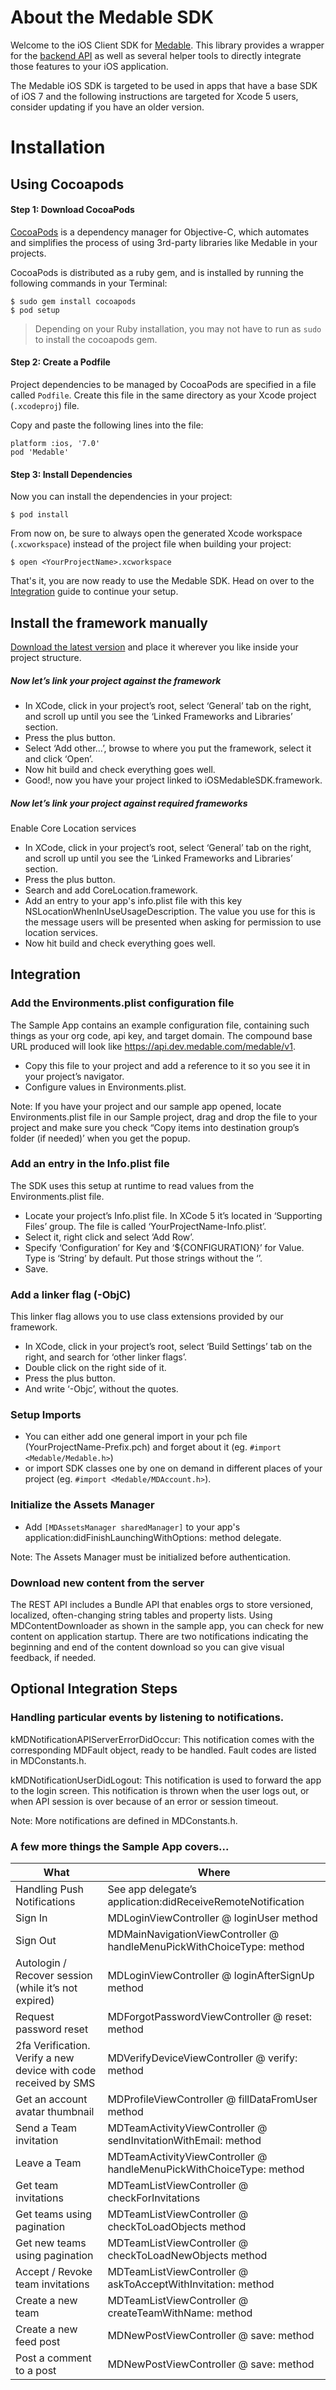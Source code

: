 About the Medable SDK
======

Welcome to the iOS Client SDK for [Medable](https://www.medable.com). This library provides a wrapper for the [backend API](https://dev.medable.com/) as well as several helper tools to directly integrate those features to your iOS application.

The Medable iOS SDK is targeted to be used in apps that have a base SDK of iOS 7 and the following instructions are targeted for Xcode 5 users, consider updating if you have an older version.

Installation
======

Using Cocoapods
------

#### Step 1: Download CocoaPods

[CocoaPods](http://cocoapods.org) is a dependency manager for Objective-C, which automates and simplifies the process of using 3rd-party libraries like Medable in your projects.

CocoaPods is distributed as a ruby gem, and is installed by running the following commands in your Terminal:

    $ sudo gem install cocoapods
    $ pod setup

> Depending on your Ruby installation, you may not have to run as `sudo` to install the cocoapods gem.

#### Step 2: Create a Podfile

Project dependencies to be managed by CocoaPods are specified in a file called `Podfile`. Create this file in the same directory as your Xcode project (`.xcodeproj`) file.

Copy and paste the following lines into the file:  
    
    platform :ios, '7.0'
    pod 'Medable'

#### Step 3: Install Dependencies

Now you can install the dependencies in your project:

    $ pod install

From now on, be sure to always open the generated Xcode workspace (`.xcworkspace`) instead of the project file when building your project:

    $ open <YourProjectName>.xcworkspace

That's it, you are now ready to use the Medable SDK. Head on over to the [Integration](#integration) guide to continue your setup.

Install the framework manually
------

[Download the latest version](https://www.medable.com/downloads/ios/sdk/latest) and place it wherever you like inside your project structure.

##### Now let’s link your project against the framework

+ In XCode, click in your project’s root, select ‘General’ tab on the right, and scroll up until you see the ‘Linked Frameworks and Libraries’ section.
+ Press the plus button.
+ Select ‘Add other…’, browse to where you put the framework, select it and click ‘Open’.
+ Now hit build and check everything goes well. 
+ Good!, now you have your project linked to iOSMedableSDK.framework.

##### Now let’s link your project against required frameworks

Enable Core Location services

+ In XCode, click in your project’s root, select ‘General’ tab on the right, and scroll up until you see the ‘Linked Frameworks and Libraries’ section.
+ Press the plus button.
+ Search and add CoreLocation.framework.
+ Add an entry to your app's info.plist file with this key NSLocationWhenInUseUsageDescription. The value you use for this is the message users will be presented when asking for permission to use location services.
+ Now hit build and check everything goes well.

Integration
------

### Add the Environments.plist configuration file

The Sample App contains an example configuration file, containing such things as your org code, api key, and target domain. The compound base URL produced will look like https://api.dev.medable.com/medable/v1.

+ Copy this file to your project and add a reference to it so you see it in your project’s navigator.
+ Configure values in Environments.plist.

Note: If you have your project and our sample app opened, locate Environments.plist file in our Sample project, drag and drop the file to your project and make sure you check “Copy items into destination group’s folder (if needed)’ when you get the popup.


### Add an entry in the Info.plist file

The SDK uses this setup at runtime to read values from the Environments.plist file.
+ Locate your project’s Info.plist file. In XCode 5 it’s located in ‘Supporting Files’ group. The file is called ‘YourProjectName-Info.plist’.
+ Select it, right click and select ‘Add Row’.
+ Specify ‘Configuration’ for Key and ‘${CONFIGURATION}’ for Value. Type is ‘String’ by default. Put those strings without the ‘’.
+ Save.


### Add a linker flag (-ObjC)

This linker flag allows you to use class extensions provided by our framework.

+ In XCode, click in your project’s root, select ‘Build Settings’ tab on the right, and search for ‘other linker flags’.
+ Double click on the right side of it.
+ Press the plus button.
+ And write ‘-Objc’, without the quotes.

### Setup Imports

+ You can either add one general import in your pch file (YourProjectName-Prefix.pch) and forget about it (eg. `#import <Medable/Medable.h>`)
+ or import SDK classes one by one on demand in different places of your project (eg. `#import <Medable/MDAccount.h>`).

### Initialize the Assets Manager

+ Add `[MDAssetsManager sharedManager]` to your app's application:didFinishLaunchingWithOptions: method delegate.

Note: The Assets Manager must be initialized before authentication.

### Download new content from the server

The REST API includes a Bundle API that enables orgs to store versioned, localized, often-changing string tables and property lists. Using MDContentDownloader as shown in the sample app, you can check for new content on application startup. There are two notifications indicating the beginning and end of the content download so you can give visual feedback, if needed.

Optional Integration Steps
------

### Handling particular events by listening to notifications.

kMDNotificationAPIServerErrorDidOccur: This notification comes with the corresponding MDFault object, ready to be handled. Fault codes are listed in MDConstants.h.

kMDNotificationUserDidLogout: This notification is used to forward the app to the login screen. This notification is thrown when the user logs out, or when API session is over because of an error or session timeout.

Note: More notifications are defined in MDConstants.h.

### A few more things the Sample App covers...

<table>
  <thead><tr><th>What</th><th>Where</th></tr></thead>
  <tbody>
    <tr><td>Handling Push Notifications</td><td>See app delegate’s application:didReceiveRemoteNotification</td></tr>
    <tr><td>Sign In</td><td>MDLoginViewController @ loginUser method</td></tr>
    <tr><td>Sign Out</td><td>MDMainNavigationViewController @ handleMenuPickWithChoiceType: method</td></tr>
    <tr><td>Autologin / Recover session (while it’s not expired)</td><td>MDLoginViewController @ loginAfterSignUp method</td></tr>
    <tr><td>Request password reset</td><td>MDForgotPasswordViewController @ reset: method</td></tr>
    <tr><td>2fa Verification. Verify a new device with code received by SMS</td><td>MDVerifyDeviceViewController @ verify: method</td></tr>
    <tr><td>Get an account avatar thumbnail</td><td>MDProfileViewController @ fillDataFromUser method</td></tr>
    <tr><td>Send a Team invitation</td><td>MDTeamActivityViewController @ sendInvitationWithEmail: method</td></tr>
    <tr><td>Leave a Team</td><td>MDTeamActivityViewController @ handleMenuPickWithChoiceType: method</td></tr>
    <tr><td>Get team invitations</td><td>MDTeamListViewController @ checkForInvitations</td></tr>
    <tr><td>Get teams using pagination</td><td>MDTeamListViewController @ checkToLoadObjects method</td></tr>
    <tr><td>Get new teams using pagination</td><td>MDTeamListViewController @ checkToLoadNewObjects method</td></tr>
    <tr><td>Accept / Revoke team invitations</td><td>MDTeamListViewController @ askToAcceptWithInvitation: method</td></tr>
    <tr><td>Create a new team</td><td>MDTeamListViewController @ createTeamWithName: method</td></tr>
    <tr><td>Create a new feed post</td><td>MDNewPostViewController @ save: method</td></tr>
    <tr><td>Post a comment to a post</td><td>MDNewPostViewController @ save: method</td></tr>
  </tbody>
</table>
